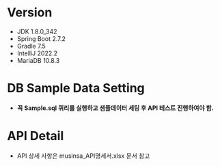 # Version
* JDK 1.8.0_342
* Spring Boot 2.7.2
* Gradle 7.5
* IntelliJ 2022.2
* MariaDB 10.8.3
# DB Sample Data Setting
* **꼭 Sample.sql 쿼리를 실행하고 샘플데이터 세팅 후 API 테스트 진행하여야 함.**
# API Detail
* API 상세 사항은 musinsa_API명세서.xlsx 문서 참고
